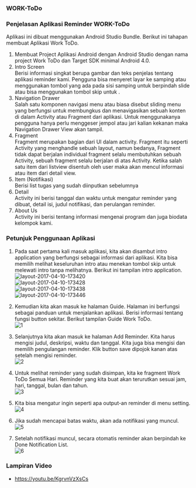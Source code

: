 ### WORK-ToDo ###
### Penjelasan Aplikasi Reminder WORK-ToDo ###

Aplikasi ini dibuat menggunakan Android Studio Bundle. Berikut ini tahapan membuat Aplikasi Work ToDo.<br>
1.	Membuat Project Aplikasi Android dengan Android Studio dengan nama project Work ToDo dan Target SDK minimal Android 4.0.<br>
2.	Intro Screen<br>
Berisi informasi singkat berupa gambar dan teks penjelas tentang aplikasi reminder kami. Pengguna bisa menyeret layar ke samping atau menggunakan tombol yang ada pada sisi samping untuk berpindah slide atau bisa menggunakan tombol skip untuk .<br>
3.	Navigation Drawer<br>
Salah satu komponen navigasi menu atau biasa disebut sliding menu yang berfungsi untuk membungkus dan menavigasikan sebuah konten di dalam Activity atau Fragment dari aplikasi. Untuk menggunakanya pengguna hanya perlu menggeser jempol atau jari kalian kekanan maka Navigation Drawer View akan tampil.<br>
4.	Fragment<br>
Fragment merupakan bagian dari UI dalam activity. Fragment itu seperti Activity yang menghandle sebuah layout, namun bedanya, Fragment tidak dapat berjalan individual fragment selalu membutuhkan sebuah Activity, sebuah fragment selalu berjalan di atas Activity. Ketika salah satu item dari listview disentuh oleh user maka akan mencul informasi atau item dari detail view. <br>
5.	Item (Notifikasi)<br>
Berisi list tugas yang sudah diinputkan sebelumnya<br>
6.	Detail<br>
Activity ini berisi tanggal dan waktu untuk mengatur reminder yang dibuat, detail isi, judul notifikasi, dan  perulangan reminder.<br>
7.	About Us<br>
Activity ini berisi tentang informasi mengenai program dan juga biodata kelompok kami.<br>

### Petunjuk Penggunaan Aplikasi ###
1. Pada saat pertama kali masuk aplikasi, kita akan disambut intro application yang berfungsi sebagai informasi dari aplikasi. Kita bisa memilih melihat keseluruhan intro atau menekan tombol skip untuk melewati intro tanpa melihatnya. Berikut ini tampilan intro application.<br>
![layout-2017-04-10-173420](https://cloud.githubusercontent.com/assets/22855247/26518989/b71b86dc-42e4-11e7-94be-4e17e9daa154.png)<br>
![layout-2017-04-10-173428](https://cloud.githubusercontent.com/assets/22855247/26518991/b735916c-42e4-11e7-9b42-f7ed29235962.png)<br>
![layout-2017-04-10-173438](https://cloud.githubusercontent.com/assets/22855247/26518992/b738dfde-42e4-11e7-9218-9b23a9b0d223.png)<br>
![layout-2017-04-10-173446](https://cloud.githubusercontent.com/assets/22855247/26518993/b73aed6a-42e4-11e7-9ae2-d16333551f41.png)<br>

2. Kemudian kita akan masuk ke halaman Guide. Halaman ini berfungsi sebagai panduan untuk menjalankan aplikasi. Berisi informasi tentang fungsi button sekitar. Berikut tampilan Guide Work ToDo.<br>
![1](https://cloud.githubusercontent.com/assets/22855247/26519237/118875a0-42e8-11e7-8d4b-6171d8947d93.jpg)<br>

3. Selanjutnya kita akan masuk ke halaman Add Reminder. Kita harus mengisi judul, deskripsi, waktu dan tanggal. Kita juga bisa mengisi dan memilih pengulangan reminder. Klik button save dipojok kanan atas setelah mengisi reminder. <br>
![2](https://cloud.githubusercontent.com/assets/22855247/26519245/3c52842e-42e8-11e7-91ce-838ef911a37f.jpg)<br>

4. Untuk melihat reminder yang sudah disimpan, kita ke fragment Work ToDo Semua Hari. Reminder yang kita buat akan terurutkan sesuai jam, hari, tanggal, bulan dan tahun.<br>
![3](https://cloud.githubusercontent.com/assets/22855247/26519270/9af0ab28-42e8-11e7-93c8-44782efe6240.jpg)<br>

5. Kita bisa mengatur ingin seperti apa output-an reminder di menu setting. <br>
![4](https://cloud.githubusercontent.com/assets/22855247/26519287/e62971ec-42e8-11e7-8578-a299750e1b20.jpg)<br>

6. Jika sudah mencapai batas waktu, akan ada notifikasi yang muncul.<br>
![5](https://cloud.githubusercontent.com/assets/22855247/26519294/04cec07a-42e9-11e7-9737-49655f7e0964.jpg)<br>

7. Setelah notifikasi muncul, secara otomatis reminder akan berpindah ke Done Notification List.<br>
![6](https://cloud.githubusercontent.com/assets/22855247/26519295/04d0cb72-42e9-11e7-8629-2dd2d97766ac.jpg)<br>

### Lampiran Video ###
* https://youtu.be/KgrvnVzXsCs
